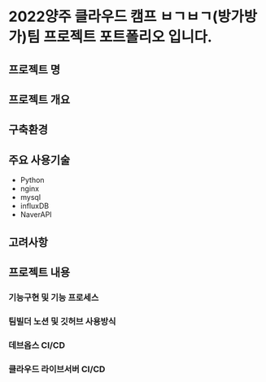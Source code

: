 # 2022양주 클라우드 캠프 ㅂㄱㅂㄱ(방가방가)팀 프로젝트 포트폴리오 입니다.

## 프로젝트 명

## 프로젝트 개요

## 구축환경

## 주요 사용기술
 - Python
 - nginx
 - mysql
 - influxDB
 - NaverAPI

## 고려사항


## 프로젝트 내용
### 기능구현 및 기능 프로세스

### 팀빌더 노션 및 깃허브 사용방식

### 데브옵스 CI/CD

### 클라우드 라이브서버 CI/CD

